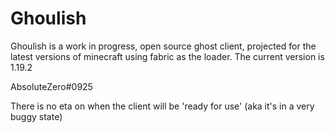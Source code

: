 # Ghoulish
Ghoulish is a work in progress, open source ghost client, projected for the latest versions of minecraft using fabric as the loader.
The current version is 1.19.2

AbsoluteZero#0925

There is no eta on when the client will be 'ready for use' (aka it's in a very buggy state)